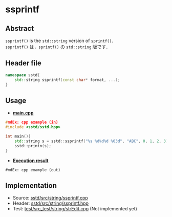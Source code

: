 # ssprintf
## Abstract
`ssprintf()` is the `std::string` version of  `sprintf()`.  
`ssprintf()` は，`sprintf()` の `std::string` 版です．

## Header file
```cpp
namespace sstd{
    std::string ssprintf(const char* format, ...);
}
```

## Usage
- <u>**main.cpp**</u>
```cpp
#mdEx: cpp example (in)
#include <sstd/sstd.hpp>

int main(){
    std::string s = sstd::ssprintf("%s %d%d%d %03d", "ABC", 0, 1, 2, 3);
    sstd::printn(s);
}
```
- <u>**Execution result**</u>
```
#mdEx: cpp example (out)
```

## Implementation
- Source: [sstd/src/string/ssprintf.cpp](https://github.com/admiswalker/SubStandardLibrary-SSTD-/blob/master/sstd/src/string/ssprintf.cpp)
- Header: [sstd/src/string/ssprintf.hpp](https://github.com/admiswalker/SubStandardLibrary-SSTD-/blob/master/sstd/src/string/ssprintf.hpp)
- Test: [test/src_test/string/strEdit.cpp](https://github.com/admiswalker/SubStandardLibrary-SSTD-/blob/master/test/src_test/string/strEdit.cpp)
  (Not implemented yet)


